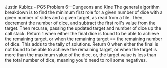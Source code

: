 Justin Kubicz - PG5 Problem 6—Dungeons and Kine
The general algorithm breakdown is to find the minimum first role for a
given number of dice with a given number of sides and a given target, as read from
a file. Then, decrement the number of dice, and subtract the first roll's value from 
the target. Then recurse, passing the updated target and number of dice up the call stack. Return 1 when either the final dice is found to be able to achieve the remaining target, or when the remaining target == the remaining number of dice. This adds to the tally of solutions. Return 0 when either the final is not found to be able to achieve the remaining target, or when the target is more than the maximum value of the dice, or, the target value is less than the total number of dice, meaning you'd need to roll some negatives.
